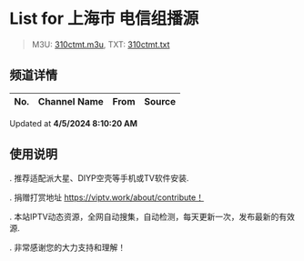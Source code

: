 # List for **上海市 电信组播源**

> M3U: [310ctmt.m3u](/310ctmt.m3u), TXT: [310ctmt.txt](/txt/310ctmt.txt)

## 频道详情

| No. | Channel Name | From | Source |
| --- | ------------ | ---- | ------ |


Updated at **4/5/2024 8:10:20 AM**

## 使用说明

. 推荐适配派大星、DIYP空壳等手机或TV软件安装.

. 捐赠打赏地址 https://viptv.work/about/contribute！

. 本站IPTV动态资源，全网自动搜集，自动检测，每天更新一次，发布最新的有效源.

. 非常感谢您的大力支持和理解！